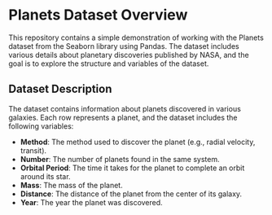# Planets Dataset Overview

This repository contains a simple demonstration of working with the Planets dataset from the Seaborn library using Pandas. The dataset includes various details about planetary discoveries published by NASA, and the goal is to explore the structure and variables of the dataset.

## Dataset Description

The dataset contains information about planets discovered in various galaxies. Each row represents a planet, and the dataset includes the following variables:

- **Method**: The method used to discover the planet (e.g., radial velocity, transit).
- **Number**: The number of planets found in the same system.
- **Orbital Period**: The time it takes for the planet to complete an orbit around its star.
- **Mass**: The mass of the planet.
- **Distance**: The distance of the planet from the center of its galaxy.
- **Year**: The year the planet was discovered.
